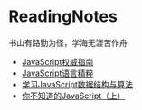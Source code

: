 # ReadingNotes
书山有路勤为径，学海无涯苦作舟

 - [JavaScript权威指南](./JavaScript权威指南.md)
 - [JavaScript语言精粹](./JavaScript语言精粹.md)
 - [学习JavaScript数据结构与算法](./学习JavaScript数据结构与算法.md)
 - [你不知道的JavaScript（上）](./你不知道的JavaScript（上）.md)

